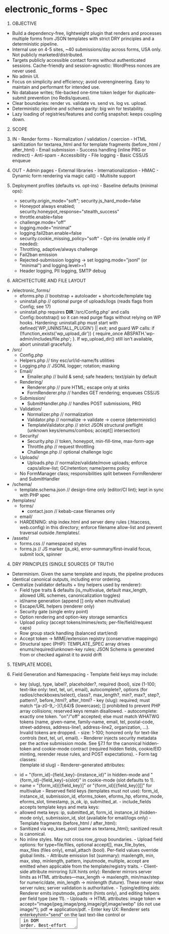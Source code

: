 electronic_forms - Spec
================================================================

1. OBJECTIVE
  - Build a dependency-free, lightweight plugin that renders and processes multiple forms from JSON templates with strict DRY principles and a deterministic pipeline.
  - Internal use on 4-5 sites, ~40 submissions/day across forms, USA only. Not publicly marketed/distributed.
  - Targets publicly accessible contact forms without authenticated sessions. Cache-friendly and session-agnostic: WordPress nonces are never used.
  - No admin UI.
  - Focus on simplicity and efficiency; avoid overengineering. Easy to maintain and performant for intended use.
  - No database writes; file-backed one-time token ledger for duplicate-submit prevention (no Redis/queues).
  - Clear boundaries: render vs. validate vs. send vs. log vs. upload.
  - Deterministic pipeline and schema parity: big win for testability.
  - Lazy loading of registries/features and config snapshot: keeps coupling down.

2. SCOPE
  1. IN
    - Render forms
    - Normalization / validation / coercion
    - HTML sanitization for textarea_html and for template fragments (before_html / after_html)
    - Email submission
    - Success handling (inline PRG or redirect)
    - Anti-spam
    - Accessibility
    - File logging
    - Basic CSS/JS enqueue
  2. OUT
    - Admin pages
    - External libraries
    - Internationalization
    - HMAC
    - Dynamic form rendering via magic call()
    - Multisite support
  3. Deployment profiles (defaults vs. opt-ins)
    - Baseline defaults (minimal ops):
      - security.origin_mode="soft"; security.js_hard_mode=false
      - Honeypot always enabled; security.honeypot_response="stealth_success"
      - throttle.enable=false
      - challenge.mode="off"
      - logging.mode="minimal"
      - logging.fail2ban.enable=false
      - security.cookie_missing_policy="soft"
    - Opt-ins (enable only if needed):
      - Throttling, adaptive/always challenge
      - Fail2ban emission
      - Rejected-submission logging → set logging.mode="jsonl" (or "minimal") and logging.level>=1
      - Header logging, PII logging, SMTP debug

3. ARCHITECTURE AND FILE LAYOUT
  - /electronic_forms/
    - eforms.php        // bootstrap + autoloader + shortcode/template tag
    - uninstall.php     // optional purge of uploads/logs (reads flags from Config; see 17)
    - uninstall.php requires __DIR__.'/src/Config.php' and calls Config::bootstrap() so it can read purge flags without relying on WP hooks.
      Hardening: uninstall.php must start with defined('WP_UNINSTALL_PLUGIN') || exit; and guard WP calls:
      if (!function_exists('wp_upload_dir')) { require_once ABSPATH.'wp-admin/includes/file.php'; }.
      If wp_upload_dir() still isn’t available, abort uninstall gracefully.
  - /src/
    - Config.php
    - Helpers.php         // tiny esc/url/id-name/fs utilities
    - Logging.php         // JSONL logger; rotation; masking
    - Email/
      - Emailer.php         // build & send; safe headers; text/plain by default
    - Rendering/
      - Renderer.php       // pure HTML; escape only at sinks
      - FormRenderer.php    // handles GET rendering; enqueues CSS/JS
    - Submission/
      - SubmitHandler.php   // handles POST submissions, PRG
    - Validation/
      - Normalizer.php      // normalization
      - Validator.php       // normalize -> validate -> coerce (deterministic)
      - TemplateValidator.php  // strict JSON structural preflight (unknown keys/enums/combos; accept[] intersection)
    - Security/
      - Security.php        // token, honeypot, min-fill-time, max-form-age
      - Throttle.php        // request throttling
      - Challenge.php       // optional challenge logic
    - Uploads/
      - Uploads.php         // normalize/validate/move uploads; enforce caps/allow-list; GC/retention; name/perms policy
    - No FormManager class; responsibilities split between FormRenderer and SubmitHandler
  - /schema/
    - template.schema.json  // design-time only (editor/CI lint); kept in sync with PHP spec
  - /templates/
    - forms/
      - contact.json        // kebab-case filenames only
    - email/
    - HARDENING: ship index.html and server deny rules (.htaccess, web.config) in this directory; enforce filename allow-list and prevent traversal outside /templates/.
  - /assets/
    - forms.css     // namespaced styles
    - forms.js      // JS marker (js_ok), error-summary/first-invalid focus, submit lock, spinner

4. DRY PRINCIPLES (SINGLE SOURCES OF TRUTH)
  - Determinism. Given the same template and inputs, the pipeline produces identical canonical outputs, including error ordering.
  - Centralize (validator defaults + tiny helpers used by renderer):
    - Field type traits & defaults (is_multivalue, default max_length, allowed URL schemes, canonicalization toggles)
    - id/name generation (append [] only when multivalue)
    - Escape/URL helpers (renderer only)
    - Security gate (single entry point)
    - Option rendering and option-key storage semantics
    - Upload policy (accept tokens/mimes/exts; per-file/field/request caps)
    - Row group stack handling (balanced start/end)
    - Accept token -> MIME/extension registry (conservative mappings)
    - Structural spec (PHP): TEMPLATE_SPEC array drives enums/required/unknown-key rules; JSON Schema is generated from or checked against it to avoid drift

5. TEMPLATE MODEL
  1. Field Generation and Namespacing
    - Template field keys may include:
      - key (slug), type, label?, placeholder?, required (bool), size (1-100; text-like only: text, tel, url, email), autocomplete?, options (for radios/checkboxes/select), class?, max_length?, min?, max?, step?, pattern?, before_html?, after_html?
    - key (slug): required; must match ^[a-z0-9_:-]{1,64}$ (lowercase); [] prohibited to prevent PHP array collisions; reserved keys remain disallowed.
    - autocomplete: exactly one token. "on"/"off" accepted; else must match WHATWG tokens (name, given-name, family-name, email, tel, postal-code, street-address, address-line1, address-line2, organization, …). Invalid tokens are dropped.
    - size: 1-100; honored only for text-like controls (text, tel, url, email).
    - Renderer injects security metadata per the active submission mode. See §7.1 for the canonical hidden-token and cookie-mode contract (required hidden fields, cookie/EID minting, rerender reuse rules, and POST expectations).
    - Form tag classes: <form class="eforms-form eforms-form-{form_id}"> (template id slug)
    - Renderer-generated attributes:
      - id = "{form_id}-{field_key}-{instance_id}" in hidden-mode and "{form_id}-{field_key}-s{slot}" in cookie-mode (slot defaults to 1).
      - name = "{form_id}[{field_key}]" or "{form_id}[{field_key}][]" for multivalue
    - Reserved field keys (templates must not use): form_id, instance_id, submission_id, eforms_token, eforms_hp, eforms_mode, eforms_slot, timestamp, js_ok, ip, submitted_at.
    - include_fields accepts template keys and meta keys:
      - allowed meta keys: ip, submitted_at, form_id, instance_id (hidden-mode only), submission_id, slot (available for email/logs only)
    - Template fragments (before_html / after_html):
      - Sanitized via wp_kses_post (same as textarea_html); sanitized result is canonical.
      - No inline styles. May not cross row_group boundaries.
    - Upload field options: for type=file/files, optional accept[], max_file_bytes, max_files (files only), email_attach (bool). Per-field values override global limits.
    - Attribute emission list (summary): maxlength, min, max, step, minlength, pattern, inputmode, multiple, accept are emitted when applicable from the template/registry traits.
    - Client-side attribute mirroring (UX hints only): Renderer mirrors server limits as HTML attributes—max_length -> maxlength, min/max/step for numeric/date, min_length -> minlength (future). These never relax server rules; server validation is authoritative.
    - Typing/editing aids: Renderer emits inputmode, pattern (hints only), and editing helpers per field type (see 11).
    - Uploads -> HTML attributes: image token => accept="image/jpeg,image/png,image/gif,image/webp" (do not use image/*); pdf => application/pdf.
    - Enter key UX: Renderer sets enterkeyhint="send" on the last text-like control or <textarea> in DOM order. Best-effort only; no effect on validation/submission flow. The required attribute is driven strictly by template required: true|false.

  2. Row Groups (Structured Wrappers)
    - pseudo-field: type=row_group with { mode:"start"|"end", tag:"div"|"section" (default div), class:"..." }
    - no key; no data; supports nesting
    - renderer adds a base wrapper class (e.g., "eforms-row") to each row_group element.
    - Dangling opens auto-closed at form end to keep DOM valid; emit one _global config error EFORMS_ERR_ROW_GROUP_UNBALANCED. A stray "end" with an empty stack is ignored and logged.
    - row_group pseudo-fields do not count toward validation.max_fields_per_form.
    - Row-group objects must omit key and allow only {type, mode, tag, class}; enforce additionalProperties:false.
    - Mis-balance reporting: if the row_group stack is mis-balanced at form end, emit a single _global config error (do not duplicate per-field errors).

  3. Template JSON
    - Location: /templates/forms/
    - Filename allow-list: /^[a-z0-9-]+\.json$/
    - Design-time schema pointer (optional but recommended): use a stable web URL to the schema in your repo (e.g., "${SCHEMA_URL}/template.schema.json") or a local absolute path. Avoid hard-coded /wp-content/plugins/... paths.
    - Minimal shape:
      - id (slug), version (string), title (string)
      - success { mode:"inline"|"redirect", redirect_url?, message? }
      - email { to, subject, email_template ("foo" -> templates/email/foo.*), include_fields[], display_format_tel? }
        - display_format_tel enum: "xxx-xxx-xxxx" (default), "(xxx) xxx-xxxx", "xxx.xxx.xxxx" (any other value falls back to default at runtime)
      - fields[] of field objects (see 5.1)
      - submit_button_text (string)
      - rules[] of bounded JSON rules (see 10)

  4. Options Shape
    - options = [{ key, label, disabled? }, ...]
    - stored value = option key; label is for rendering only
    - Validation rule: if options[i].disabled === true, that option key may not be submitted; selecting it is a validation error.

  5. Versioning & Cache Keys
    - prefer explicit version; fallback to filemtime()

  6. Validation (Design-time vs Runtime)
    - Runtime in PHP, 2 phases:
      - (0) Structural preflight by TemplateValidator
      - (1) Normalize -> Validate -> Coerce by Validator
    - /schema/template.schema.json is CI/docs only; ensure parity with TEMPLATE_SPEC
    - If JSON is malformed or missing keys, fail gracefully with a clear "Form configuration error" (no white-screen).
    - Unknown rule values are rejected by the PHP validator.
    - For file/files: accept[] ∩ global allow-list must be non-empty; else EFORMS_ERR_ACCEPT_EMPTY.
    - CI MUST validate /templates/forms/*.json against /schema/template.schema.json and assert parity with the PHP TEMPLATE_SPEC.
    - Enforce email.display_format_tel enum; unknown values are dropped at runtime but flagged in preflight.

  7. TemplateContext (internal)
    - TemplateValidator returns a normalized TemplateContext consumed by Renderer, Validator, and Security.
    - Keys include: has_uploads (bool), descriptors[] (resolved field descriptors), version, id, email, success, rules, fields (normalized copies), max_input_vars_estimate (advisory).
    - Type Descriptors & Handler Resolution
      - TEMPLATE_SPEC provides type descriptors. Each descriptor bundles:
        {
          type: string,
          is_multivalue: bool,
          html: { tag:"input|textarea|select", type?, multiple?, inputmode?, pattern?, attrs_mirror:[...] },
          validate: { required?, pattern?, range?, canonicalize? },
          handlers: {
            validator_id: string,   // e.g., "email"
            normalizer_id: string,  // e.g., "email"
            renderer_id: string     // e.g., "email"
          },
          constants: { ... },       // per-type constants mirrored to DOM (e.g., spellcheck=false)
          alias_of?: string         // explicit alias target type name when applicable
        }
      - Handler IDs are short tokens scoped to each registry (e.g., "email", "text"). IDs are resolved to callables once during preflight via per-class private registries (see §6).
      - Resolution is fail-fast: unknown IDs throw a deterministic RuntimeException including {type, id, registry, spec_path}. CI surfaces exact descriptor failures.
      - Alias hygiene: when alias_of is present, assert the alias shares handler IDs with its target; traits may differ. CI enforces alias invariants.

    - Resolved-descriptor cache (per request)
      - For each field (template key + type), precompute a resolved descriptor:
        {
          key, type, is_multivalue,
          name_tpl: "{form_id}[{key}]" | "{form_id}[{key}][]",
          id_prefix: "{form_id}-{key}-",
          html, validate, constants,
          attr_mirror: [...],
          handlers: { v: callable, n: callable, r: callable }
        }
      - Treat resolved descriptors as immutable after preflight and reuse in both Renderer and Validator (no re-merge on POST). Zero string lookups in hot paths; perfect determinism.

6. CENTRAL REGISTRIES (INTERNAL ONLY)
  - Static registries (no public filters): field_types, validators, normalizers/coercers, renderers.
  - Registries are private to each owning class and exposed only through resolve() helpers.
    - Example:
      - Validator: private const HANDLERS = ['email' => [self::class,'validateEmail'], ...]
      - Normalizer: private const HANDLERS = ['scalar' => [self::class,'normalizeScalar'], ...]
      - Renderer: private const HANDLERS = ['text' => [self::class,'emitInput'], 'textarea' => [...], ...]
      - public static function resolve(string $id): callable { if (!isset(self::HANDLERS[$id])) throw RuntimeException(...); return self::HANDLERS[$id]; }
  - Uploads registry settings: token->mime/ext expansions; image sanity; caps
  - Accept token map (canonical, conservative). For v1 parity, only tokens are image and pdf; do not add unless explicitly required.
  - Upload registry loads on demand when a template with file/files is rendered or posted.
  - Structural registry (TEMPLATE_SPEC) defines allowed keys, required combos, enums (implements additionalProperties:false).
  - Escaping map (per sink) to be used consistently:
    - HTML text -> esc_html
    - HTML attribute -> esc_attr
    - Textarea -> esc_textarea
    - URL (render) -> esc_url
    - URL (storage/transport) -> esc_url_raw
    - JSON/logs -> wp_json_encode
  - Challenge and Throttle modules are loaded only when needed. Initialize the challenge module when (a) challenge.mode != "off", or (b) security.cookie_missing_policy == "challenge", or (c) a POST sets Security::token_validate().require_challenge === true. No classes, hooks, or assets are registered otherwise.

7. SECURITY
  1. Submission Protection for Public Forms (hidden vs cookie)
    - Mode selection stays server-owned: `[eform id=\"slug\" cacheable=\"false\"]` (default) renders in hidden-token mode; `cacheable=\"true\"` renders in cookie mode. All markup carries `eforms_mode`, and the renderer never gives the client a way to pick its own mode.
    - Canonical pipeline (render → persist → POST → rerender) shared by renderer, submit handler, and QA:
      1. **Render (GET)**
         - Both modes inject `form_id`, `eforms_mode`, the fixed honeypot `eforms_hp`, and the static hidden `js_ok`. Responses include CSS/JS enqueueing decisions and caching headers per §19.
         - Hidden-mode additionally emits a CSPRNG `instance_id` (16–24 bytes → base64url → `^[A-Za-z0-9_-]{22,32}$`), a `timestamp` snapshot, and `<input type=\"hidden\" name=\"eforms_token\" value=\"…\">` where the raw UUID matches `/^[0-9a-f]{8}-(?:[0-9a-f]{4}-){3}[0-9a-f]{12}$/i/`. The renderer persists that raw token server-side and must reuse the exact `{token, instance_id, timestamp}` trio on every error rerender until a new token is minted. Hidden responses send `Cache-Control: private, no-store`.
         - Cookie-mode renders remain deterministic: they omit `instance_id`, timestamps, and hidden tokens. Multi-instance pages MAY emit a deterministic integer `eforms_slot` (default `1`; slots require a configured allow-list). Every cookie render embeds a deterministic 1×1 `<img src=\"/eforms/prime?f={form_id}\" aria-hidden=\"true\" alt=\"\" width=\"1\" height=\"1\">` probe so screen readers skip it and layout engines honor the fixed size while it returns `204` with `Cache-Control: no-store` and `Set-Cookie: eforms_eid_{form_id}=i-<UUIDv4>; HttpOnly; SameSite=Lax; Path=/; Max-Age=security.token_ttl_seconds; [Secure on HTTPS]`. Cookie values must match `/^i-[0-9a-f]{8}-(?:[0-9a-f]{4}-){3}[0-9a-f]{12}$/i/`. Hidden renders (and unknown IDs) still return 204 but without `Set-Cookie`.
      2. **Persisted records (sole authority for mode + freshness)**
         - Hidden-mode GETs create `${uploads.dir}/eforms-private/tokens/{h2}/{sha256(token)}.json` with `{ mode:\"hidden\", form_id:\"…\", issued_at:<ts>, expires:<ts> }`. The filename already contains the SHA-256; no duplicate value is stored in the JSON.
         - Cookie-mode minting via `/eforms/prime` writes `${uploads.dir}/eforms-private/eid_minted/{form_id}/{h2}/{eid}.json` (no colons) holding `{ mode:\"cookie\", form_id:\"…\", eid:\"i-<UUIDv4>\", issued_at:<ts>, expires:<ts>, slots_allowed:[...], slot:null|int }`. CI enforces `expires - issued_at == security.token_ttl_seconds` for the minted JSON payload.
         - Sanity regexes (`/^[0-9a-f]{8}-(?:[0-9a-f]{4}-){3}[0-9a-f]{12}$/i/` for hidden tokens, `/^i-[0-9a-f]{8}-(?:[0-9a-f]{4}-){3}[0-9a-f]{12}$/i/` for cookie EIDs) run before disk access to weed out obvious forgeries but never determine the mode. SubmitHandler always loads the persisted record before any ledger I/O; missing/expired/mismatched records trigger `EFORMS_ERR_TOKEN`.
      3. **POST `/eforms/submit`**
         - Requests MUST use HTTP POST with `Content-Type: application/x-www-form-urlencoded` (any charset) or `multipart/form-data` only. Other methods receive 405 and other media types receive 415; payload caps remain governed by §7.5.
         - After the CSRF/origin gate (§7.4) and method/type checks (§7.5), hidden-mode POSTs must supply `eforms_token` matching the hidden regex. The handler hashes it, loads the hidden record, enforces `{mode:\"hidden\", form_id}` parity, and applies the TTL. Missing/invalid tokens obey `security.submission_token.required` (true → hard fail; false → soft signal) and cookies are ignored.
         - Cookie-mode POSTs omit `eforms_token` and instead read `eforms_eid_{form_id}`. The cookie must match the EID regex before the minted record is consulted. The record must still say `{mode:\"cookie\"}` with the same `{form_id, eid}` and be unexpired; absent cookies route through `security.cookie_missing_policy` (`off`/`soft`/`hard`/`challenge`). Posting a hidden token when the record says cookie (or vice versa) is treated as tampering.
         - Slot enforcement (cookie mode only): parse `eforms_slot` as an integer (default `1`); require it to appear in `security.cookie_mode_slots_allowed` when configured and to equal the slot stored in the minted record. A mismatch—including sending a slot to a slotless record—hard-fails with `EFORMS_ERR_TOKEN`. The resulting `submission_id` becomes `${eid}` or `${eid}__slot{slot}` (double underscore keeps filenames Windows-safe).
        - Duplicate suppression uses `${uploads.dir}/eforms-private/ledger/{form_id}/{h2}/{submission_id}.used`. Hidden tokens and cookie EIDs (with optional `__slot{n}` suffix) must stay colon-free when mapped to `submission_id` to keep filenames portable. The sentinel file is created with exclusive semantics (`fopen('xb')` or equivalent) using strict perms (0700 directory/0600 file) immediately before side effects (email send, file finalize); `EEXIST` is treated as a duplicate submission. Any other filesystem failure while reserving the sentinel is also treated as a duplicate and emits an `EFORMS_LEDGER_IO` log entry for ops review. Honeypot short-circuits burn the same ledger entry.
         - Validation exposes `{ mode:\"hidden\"|\"cookie\", submission_id:\"…\", slot?:int, token_ok:bool, hard_fail:bool, soft_signal:0|1, require_challenge:bool }`. Hidden mode reports the raw token; cookie mode reports the EID (plus slot suffix). Renderer and downstream components (logging, throttling, success tickets) consume this structure.
      4. **Rerender and rotation rules**
         - The mode chosen on the initial render never changes mid-flow. Hidden-mode errors must reuse the original `{token, instance_id, timestamp}`; a new token is minted only after a successful ledger reservation (or when explicitly cleared following fatal errors). Cookie-mode rerenders reuse the minted `{eid, slot}` pair until expiry or success; `/eforms/prime` is the only minting path and no mid-flow rotation occurs.
         - Hard failures present `EFORMS_ERR_TOKEN` (“This form was already submitted or has expired - please reload the page.”). Soft paths retain the same authoritative records so repeated attempts stay deterministic.


  2. Honeypot
    - Runs after CSRF gate; never overrides a CSRF hard fail.
    - Stealth logging: JSONL { code:"EFORMS_ERR_HONEYPOT", severity:"warning", meta:{ stealth:true } }, header X-EForms-Stealth: 1. Do not emit "success" info log.
    - Field: eforms_hp (fixed POST name). Hidden-mode ids incorporate the per-instance suffix; cookie-mode ids are deterministic `"{form_id}-hp-s{slot}"`. Must be empty. Submitted value discarded and never logged.
    - Config: security.honeypot_response: "hard_fail" | "stealth_success" (default stealth_success).
    - Common behavior: treat as spam-certain; short-circuit before validation/coercion/email; delete temp uploads; record throttle signal; attempt ledger reservation to burn the ledger entry for that `submission_id`; no cookie rotation occurs.
    - "stealth_success": mimic success UX (inline PRG cookie + 303, or redirect); do not count as real successes (log stealth:true).
    - "hard_fail": re-render with generic global error (HTTP 200); no field-level hints.

  3. Timing Checks
    - min_fill_time default 4s (soft; configurable). Hidden-mode measures from the original hidden timestamp (reused on re-render). Cookie-mode measures from the minted record’s `issued_at` (prime pixel time) and ignores client timestamps entirely.
    - Max form age:
      - Cookie mode: enforce via minted record `expires`. Expired → treat as missing cookie and apply `security.cookie_missing_policy`.
      - Hidden-mode: posted timestamp is best-effort; over `security.max_form_age_seconds` → +1 soft (never hard on age alone).
    - js_ok flips to "1" on DOM Ready (soft unless `security.js_hard_mode=true`, then HARD FAIL). Cookie-mode markup keeps the field static; only the value toggles via JS.

  4. Headers (Origin policy)
    - Normalize + truncate UA to printable chars; cap length security.ua_maxlen.
    - Origin check: normalize to scheme+host+effective port (80/443 normalized; non-default ports significant). origin_state = same | cross | unknown | missing.
    - Policy (security.origin_mode): off (no signal), soft (default), hard (hard fail on cross/unknown; missing depends on origin_missing_hard).
    - Log only origin_state (no Referrer). Referrer is not consulted.
    - Security::origin_evaluate() returns {state, hard_fail, soft_signal}.
    - Operational guidance: Only enable origin_mode=hard + origin_missing_hard=true after validating your environment (some older agents omit Origin). Provide a tiny WP-CLI smoke test that POSTs without Origin to verify behavior.

  5. POST Size Cap (authoritative)
    - Applies after Type gate:
      - AppCap = security.max_post_bytes
      - IniPost = Helpers::bytes_from_ini(ini_get('post_max_size'))
      - IniUpload = Helpers::bytes_from_ini(ini_get('upload_max_filesize'))
    - RuntimeCap:
      - uploads.enable=false or urlencoded → min(AppCap, IniPost)
      - uploads.enable=true and multipart/form-data → min(AppCap, IniPost, IniUpload)
      - Enforce also uploads.total_request_bytes + per-file/field/max_files caps.
    - Guards:
      - If CONTENT_LENGTH present and > RuntimeCap → early abort with generic message (before reading body).
      - When CONTENT_LENGTH missing/inaccurate, rely on PHP INI limits and post-facto aggregate checks.
      - uploads.enable=false → never factor any uploads.* values into RuntimeCap.
    - Hidden-mode checks:
      - Valid hidden token + matching record → PASS; ledger reservation burns token on first success.
      - Wrong form_id in hidden record or POST payload → HARD FAIL (tampering path).
      - Missing/expired hidden record → HARD FAIL when `security.submission_token.required=true`; SOFT signal when false.
      - Reused hidden token after ledger sentinel exists → HARD FAIL with `EFORMS_ERR_TOKEN`.
    - Cookie-mode checks:
      - Valid minted record + cookie → PASS; ledger burns `eid` (+slot when enabled).
      - Missing minted record for posted `eid` (stale cache) → HARD FAIL.
      - Cookie present but form_id mismatch in record → HARD FAIL.
      - Hidden token posted while minted record says cookie → HARD FAIL (tampering).
      - Slot posted outside allow-list → HARD FAIL on `EFORMS_ERR_TOKEN`.
    - Honeypot checks:
      - Empty honeypot + valid submission → PASS.
      - Honeypot filled with `security.honeypot_response="stealth_success"` → mimic success UX, log stealth=true, burn ledger.
      - Honeypot filled with `security.honeypot_response="hard_fail"` → HARD FAIL with generic error, no success log.
    - Success handshake checks:
      - Valid success ticket + matching cookie → PASS; banner renders once and clears cookie/query.
      - Missing success ticket (cookie only) → suppress banner; log soft signal.
      - Success ticket re-use after verifier burn → HARD FAIL / no banner.
    - Determinism checks:
      - Hidden-mode error rerender reuses original `instance_id`, `timestamp`, and hidden token.
      - Cookie-mode rerender emits identical markup (no new randomness) and reuses the minted `eid` and slot.
      - Renderer id/name attributes stable per descriptor; attr mirror parity holds.
  6. Test/QA Matrix (v4.4 mandatory)
    - Hidden-mode checks:
      - Omit or alter the hidden token with `security.submission_token.required=true` → reject with `EFORMS_ERR_TOKEN` hard fail.
      - Expire or delete the hidden record with `security.submission_token.required=false` → accept submission path but emit a soft signal (no `EFORMS_ERR_TOKEN`).
      - Replay a burned hidden token after ledger reservation exists → hard fail on `EFORMS_ERR_TOKEN`.
    - Cookie-mode checks:
      - Submit with no minted record on disk → hard fail on `EFORMS_ERR_TOKEN`.
      - Present mismatched `form_id`/`eid` metadata or mix in a hidden token → hard fail on `EFORMS_ERR_TOKEN`.
      - Drop the cookie and rely on `security.cookie_missing_policy="soft"` → continue submission flow and log the soft signal; `"hard"` or `"challenge"` must block (hard fail) per policy.
      - Post a slot outside `cookie_mode_slots_allowed` → hard fail on `EFORMS_ERR_TOKEN`.
    - Honeypot checks:
      - Fill `eforms_hp` with `security.honeypot_response="stealth_success"` → mimic success UX, burn the ledger entry, and log `stealth:true` (treated as soft fail for QA).
      - Fill `eforms_hp` with `security.honeypot_response="hard_fail"` → hard fail with the generic global error.
    - Success-ticket checks:
      - Valid ticket + matching cookie → banner renders once, clears state (pass condition).
      - Missing ticket while cookie present → suppress banner and log soft signal.
      - Replay ticket after verifier burns it → hard fail / no banner.
    - Determinism checks:
      - Hidden-mode rerender after validation errors reuses the original `instance_id`, `timestamp`, and hidden token (diff → hard fail).
      - Cookie-mode rerender emits identical markup and reuses the minted `eid` and slot (diff → hard fail).
    - TTL-alignment checks:
      - Minted record JSON stores `expires - issued_at == security.token_ttl_seconds`; drift → hard fail in CI.
      - Hidden record JSON stores `expires - issued_at == security.token_ttl_seconds`; drift → hard fail in CI.
      - Success ticket expiry respects `security.success_ticket_ttl_seconds` and cleans up on expiry; drift → hard fail in CI.

  7. Spam Decision
    - Hard checks first: honeypot_empty and token/Origin hard fails (and hard throttle). Any hard fail stops processing.
    - Soft signals (+1 each unless policy says otherwise): min_fill_ok=false; js_ok!="1" (unless js_hard_mode=true → hard); missing UA; age_ok=false (hidden-token mode advisory); origin_soft_signal; token soft; throttle over-limit soft.
    - cookie_missing_policy='challenge' and verification success clears soft signals (does not override hard failures).
    - Decision: soft_fail_count >= spam.soft_fail_threshold → spam-fail; ==1 → deliver as suspect; ==0 → deliver normal.
    - Accessibility note: js_hard_mode=true blocks non-JS users; keep opt-in.

  8. Redirect Safety
    - wp_safe_redirect; same-origin only (scheme/host/port).

  9. Suspect Handling
    - add headers: X-EForms-Soft-Fails, X-EForms-Suspect; subject tag (configurable)

 10. Throttling (optional; file-based)
    - As previously specified: fixed 60s window, small JSON file, flock; soft over-limit adds +1; hard over-limit = HARD FAIL.
    - Key derivation respects privacy.ip_mode; storage path ${uploads.dir}/throttle/{h2}/{key}.json; GC files >2 days old.

  11. Adaptive challenge (optional; Turnstile preferred)
    - Modes: off | auto (require when soft_fail_count>=1) | always
    - Providers: turnstile | hcaptcha | recaptcha v2. Verify via WP HTTP API (short timeouts). Unconfigured required challenge adds +1 soft and logs EFORMS_CHALLENGE_UNCONFIGURED.
    - Render only on POST re-render when required (or always); never on initial GET unless §7.1 requires challenge.
    - Turnstile → cf-turnstile-response; hCaptcha → h-captcha-response; reCAPTCHA v2 → g-recaptcha-response.

8. VALIDATION & SANITIZATION PIPELINE (DETERMINISTIC)
  0. Structural preflight (stop on error; no field processing)
    - Unknown keys rejected at every level (root/email/success/field/rule).
    - fields[].key must be unique; duplicates → EFORMS_ERR_SCHEMA_DUP_KEY.
    - Enum enforcement (field.type, rule.rule, row_group.mode, row_group.tag).
    - Conditional requirements (redirect mode requires redirect_url; files must have max_files>=1 if present; row_group must omit key).
    - accept[] ∩ global allow-list must be non-empty; else EFORMS_ERR_ACCEPT_EMPTY.
    - Row-group object shape must match spec; mis-shapes → EFORMS_ERR_SCHEMA_OBJECT.
    - Handler resolution: resolve all handler IDs to callables; unknown → deterministic RuntimeException (caught → config error).

  1. Security gate (hard/soft signals; stop on hard failure)

  2. Normalize (lossless)
    - Apply wp_unslash and trim; Helpers::nfc for Unicode NFC (no-op without intl).
    - Flatten $_FILES; shape items as { tmp_name, original_name, size, error, original_name_safe }.
    - Treat UPLOAD_ERR_NO_FILE or empty original_name as "no value".
    - Scalar vs array:
      - Do not reject here. If a single-value field received an array, retain array for Validate to reject deterministically.
    - No rejection allowed in Normalize.

  3. Validate (authoritative; may reject)
    - Check required, length/pattern/range, allow-lists, cross-field rules (see §10).
    - Options: reject when a disabled option key is submitted.
    - Uploads:
      - Enforce per-file, per-field, per-request caps; count cap for files.
      - MIME/ext/finfo agreement required. finfo=false/unknown → reject EFORMS_ERR_UPLOAD_TYPE.
      - application/octet-stream allowed only when finfo and extension agree and accept-token permits.
      - Optional image sanity via getimagesize.
      - No SVG; no macro-enabled Office formats.
      - Reject arrays on single-file fields.
      - Only evaluate fields declared in template; ignore extraneous POST keys but still reject arrays where a scalar is expected.
    - Client validation (when enabled) is advisory; server runs always.

  4. Coerce (post-validate, canonicalization only)
    - Lowercase email domain; NANP canonicalization for tel_us; whitespace collapse when enabled.
    - Defer file moves until global success; move to private dir; perms 0600/0700; stored name hashed; compute sha256.

  5. Use canonical values only (email/logs)

  6. Escape at sinks only (per map in §6)

9. SPECIAL CASE: HTML-BEARING FIELDS
  - textarea_html and template fragments (before_html / after_html)
  - textarea_html: size bound via validation.textarea_html_max_bytes (default 32768 bytes)
  - Sanitize with wp_kses_post; sanitized result is canonical; escape per sink.
  - textarea_html: post-sanitize bound – after wp_kses_post, re-check canonical size; if > max, fail with EFORMS_ERR_HTML_TOO_LARGE (no auto-truncate).

  10. CROSS-FIELD RULES (BOUNDED SET)
    - Supported:
      `target` identifies the field that will receive an error when the rule triggers. The `field` or `fields` entries list the field(s) inspected to determine whether the rule triggers.
      - required_if: { "rule":"required_if", "target":"state", "field":"country", "equals":"US" } (state required when country is US)
      - required_if_any: { "rule":"required_if_any", "target":"discount_code", "fields":["customer_type","membership"], "equals_any":["partner","gold"] } (discount_code required if any field matches)
      - required_unless: { "rule":"required_unless", "target":"email", "field":"phone", "equals":"provided" } (email required unless phone is provided)
      - matches: { "rule":"matches", "target":"confirm_password", "field":"password" } (confirm_password must match password)
      - one_of: { "rule":"one_of", "fields":["email","phone","fax"] } (at least one contact method is required)
      - mutually_exclusive: { "rule":"mutually_exclusive", "fields":["credit_card","paypal"] } (cannot provide both payment methods)
    - Deterministic evaluation order: top-to-bottom
  - additionalProperties:false per rule object
  - Multiple violations reported together

11. BUILT-IN FIELD TYPES (DEFAULTS; US-FOCUSED)
  - Spec::descriptorFor($type) exposes a descriptor for each field type:
    - is_multivalue: bool
    - html { tag:"input|textarea|select", type?, multiple?, inputmode?, pattern?, attrs_mirror:[ maxlength?, minlength?, min?, max?, step? ] }
    - validate { required?, pattern?, range?, canonicalize? }
    - handlers { validator_id, normalizer_id, renderer_id }   // short tokens, e.g., "email"
    - constants { ... }    // e.g., email: spellcheck=false, autocapitalize=off
    - alias_of?  // explicit alias target if applicable
  - name / first_name / last_name: aliases of text; trim internal multiples; default autocomplete accordingly.
  - text: length/charset/regex
  - textarea: length/charset/regex
  - textarea_html: see §9; mirror maxlength/minlength when provided.
  - email: type="email", inputmode="email", spellcheck="false", autocapitalize="off"; mirror maxlength/minlength.
  - url: wp_http_validate_url + allowed schemes (http, https). type="url", spellcheck="false", autocapitalize="off".
  - tel_us: NANP; digits-only canonical 10 digits; optional +1 stripped; no extensions. type="tel", inputmode="tel"; mirror maxlength.
  - tel (generic): freeform; trimmed.
  - number / range: native input types; inputmode="decimal"; mirror min/max/step exactly as validated server-side.
  - select / radio: store option key
  - checkbox: single -> bool; group -> array of keys
  - zip_us: type="text", inputmode="numeric", pattern="\\d{5}" (hint only); always set maxlength=5; server enforces ^\d{5}$.
  - zip (generic): freeform
  - file: single upload. Accept tokens map:
    - image → image/jpeg,image/png,image/gif,image/webp
    - pdf   → application/pdf
  - files: multiple upload with max_files; same explicit lists; email attachment policy unchanged (§14).
  - date: mirror min/max and step when provided.
  - For each field, the HTML attributes emitted (inputmode, pattern, multiple, accept, etc.) must match attr_mirror derived from the resolved descriptor.
  - Resolved descriptor cache per request:
    - Include name_tpl and id_prefix to avoid recomputing; reuse in Renderer + Validator.

12. ACCESSIBILITY (A11Y)
  1. Labels
    - Always render a <label> for each control; if missing, derive Title Case label and mark visually hidden
    - label@for matches control id; control id unique
  2. Required Fields
    - Native controls: use native required only (no aria-required)
    - Custom widgets: aria-required="true"
    - Show a visual indicator (e.g., "*")
  3. Grouped Controls
    - radio/checkbox groups wrapped in <fieldset> with <legend>
    - Error summary links target the fieldset/legend (or first control); use aria-describedby to include error id
  4. Error Summary (top)
    - role="alert" container appears after submit when errors exist; list links to invalid controls; forms.js focuses summary (tabindex="-1") once, then first invalid control
    - Do not use role="alert" on each field; if live updates are needed, use aria-live="polite" or role="status"
  5. Per-field Errors
    - <span id="error-{field_id}" class="eforms-error">...</span>
    - when invalid: aria-invalid="true"; aria-describedby includes error id
  6. Focus Behavior
    - forms.js focuses first invalid after submission
    - Do not set multiple autofocus attributes.
  7. File Inputs
    - follow same patterns as native inputs

13. SUCCESS BEHAVIOR (PRG)
  - inline: PRG (303) to same URL with `eforms_success={form_id}`. Renderer shows success only in the first instance in source order when multiple same-ID instances exist; suppress in subsequent instances.
  - redirect: `wp_safe_redirect(redirect_url, 303)`; no flag on destination. Cookie-mode deployments SHOULD prefer `success.mode="redirect"` pointing at a non-cached endpoint per v4.4 guidance.
  - Fallback UX: when a redirect target is impossible (e.g., static cached page without a non-cached handoff), continue to use inline success on cached pages as the graceful fallback.
  - PRG status: fixed at 303.
  - Caching: do not disable page caching globally. Only vary/bypass for (a) the short-lived success cookie `eforms_s_{form_id}` and (b) requests containing `eforms_*` query args.
  - Success responses MUST send: `Cache-Control: private, no-store, max-age=0` and SHOULD include `Vary: Cookie` scoped to `eforms_s_{form_id}`.
  - Any request containing `eforms_*` query args MUST send: `Cache-Control: private, no-store, max-age=0`.
  - Namespace internal query args with `eforms_*`.
  - `success.message` is treated as plain text and escaped.
  - Anti-spoofing (inline mode only):
    1. On successful POST, create a one-time success ticket `${uploads.dir}/eforms-private/success/{form_id}/{h2}/{submission_id}.json` (short TTL, e.g., 5 minutes) containing `{ form_id, submission_id, issued_at }`. `submission_id` matches the ledger naming scheme (e.g., `eid__slot2` when slots are enabled) so the ticket filenames remain colon-free and Windows-compatible. Set `eforms_s_{form_id}={submission_id}` (`SameSite=Lax`, HttpOnly=false, `Secure` on HTTPS, `Path`=current request path, `Max-Age≈300`).
    2. Redirect with `?eforms_success={form_id}`.
    3. Cached page loads a lightweight verifier that calls `/eforms/success-verify?f={form_id}&s={submission_id}` (`Cache-Control: no-store`). Render the success banner only when both the query flag and verifier response succeed. A successful verifier response MUST immediately invalidate the ticket so any subsequent verify call for the same `{form_id, submission_id}` pair returns false. Then clear the cookie and strip the query parameter. This prevents replaying old cookie/query combinations on cached pages.
  - Inline success MUST NOT rely solely on a bare `eforms_s_{form_id}=1` cookie; always pair it with the ticket verifier to prevent spoofing. Logs and downstream consumers MUST treat `submission_id` values as colon-free strings and rely on the separate `slot` metadata when disambiguating multi-instance submissions.

14. EMAIL DELIVERY
  - DMARC alignment: From: no-reply@{site_domain}
  - From precedence: if email.from_address is a valid same-domain address, use it; otherwise default to no-reply@{site_domain}. Always keep From: on site domain.
  - email.envelope_sender optional (same-domain recommended) → PHPMailer->Sender
  - From domain: parse_url(home_url()).host (lowercase; strip www)
  - default content type: text/plain; HTML emails only if email.html=true
  - subjects/headers: sanitize CR/LF; collapse control chars; truncate Subject/From Name to ≤255 bytes (UTF-8 safe) before assembly. Never accept raw user header input.
  - Reject arrays where a scalar is expected in headers/subject fields.
  - Reply-To from a validated email field (email.reply_to_field).
  - deliverability: recommend SMTP with SPF/DKIM/DMARC
  - template tokens: {{field.key}}, {{submitted_at}}, {{ip}}, {{form_id}}
  - If an upload field key appears in include_fields, render value as comma-separated list of original_name_safe in the email body (attachments separate).
  - attachments: only for fields with email_attach=true; enforce uploads.max_email_bytes and email.upload_max_attachments; summarize overflow in body before send.
  - Enforce size/count before PHPMailer->send() to avoid SMTP 552.
  - Staging safety: email.disable_send; or email.staging_redirect_to (string|array) to override all recipients; add X-EForms-Env: staging; prefix subject [STAGING]. CI should assert production configs do not enable these.
  - optional DKIM via PHPMailer when email.dkim.* set; if incomplete/invalid, proceed without DKIM and log a warning.
  - PHPMailer debug enabled only when email.debug.enable=true and logging.level>=1; capture via Debugoutput; strip CR/LF; redact secrets; redact full emails when logging.pii=false; truncate to email.debug.max_bytes.
  - SMTP Timeout from email.smtp.timeout_seconds; transient failures retry up to email.smtp.max_retries with email.smtp.retry_backoff_seconds backoff.
  - Hooks: register wp_mail_failed (log reason) and phpmailer_init (apply DKIM/debug).
  - email.policy:
    - strict: RFC-compliant parsing; trim; single @; reject otherwise.
    - autocorrect: do strict parsing, then trim/collapse spaces, lowercase domain, normalize common domain typos in display only (.con→.com, .c0m→.com); canonical stays strict; log [corrected] note when applied.
  - display_format_tel tokens: "xxx-xxx-xxxx" (default), "(xxx) xxx-xxxx", "xxx.xxx.xxxx" (affects email display only).

15. LOGGING
  - Mode selects destination; level selects severities; pii/headers select detail; rotation keeps files sane.
  - logging.mode: "jsonl" | "minimal" | "off" (authoritative)
    - jsonl — structured files in ${uploads.dir} with rotation/retention.
    - minimal — compact line per event via error_log(); rotation governed by server.
    - off — no logging (except optional Fail2ban emission).
  - Severity mapping: error (fatal pipeline failures), warning (rejections, validation, challenge timeouts), info (successful sends, token rotations, throttling state changes).
  - logging.level: 0 errors; 1 +warnings; 2 +info (default 0)
  - logging.headers (bool; default false) — if true, log normalized UA/Origin (scheme+host only).
  - logging.pii (bool; default false) — allows full emails/IPs in JSONL only; minimal mode still masks unless explicitly overridden.
  - Rotation/retention for JSONL: dirs 0700, files 0600, rotate when file_max_size exceeded, prune > retention_days. flock() used; note NFS caveats.
  - What to log (all modes, subject to pii/headers):
    - Timestamp (UTC ISO-8601), severity, code, form_id, submission_id, slot? (when provided), request URI (path + only `eforms_*` query), privacy-processed IP, spam signals summary (honeypot, origin_state, soft_fail_count, throttle_state), SMTP failure reason when applicable.
    - Token evaluation mode (meta.mode) when the submission gate runs, to differentiate hidden-token vs cookie flows.
    - Cookie consultation boolean (meta.cookie_consulted): true iff the cookie path was evaluated (cookie-mode); false in hidden-mode. Lets tests assert that cookies were never read when a hidden token was posted.

    - Optional on failure: canonical field names + values only for fields causing rejection when logging.on_failure_canonical=true.
    - Throttle & challenge outcomes at level >=1 (redact provider tokens).
    - At level=2, include a compact descriptor fingerprint for this request: desc_sha1 = sha1(json_encode(resolved descriptors)). Optionally include a compact spam bitset alongside the human list.
  - Minimal mode line format
    - eforms severity=<error|warning|info> code=<EFORMS_*|PHPMailer> form=<form_id> subm=<submission_id> ip=<masked|hash|full|none> uri="<path?eforms_*...>" msg="<short>" meta=<compact JSON>
  - Fail2ban (optional; independent of logging.mode; controlled by logging.fail2ban.*)
    - Emit single-line: eforms[f2b] ts=<unix> code=<EFORMS_ERR_*> ip=<resolved_client_ip> form=<form_id>
    - Uses resolved client IP per §16 (ignores privacy.ip_mode). Rotation/retention similar to JSONL when target=file.
  - Implementation notes:
    - Initialize JSONL/minimal logger only when logging.mode!='off'. Fail2ban emission is independent.

16. PRIVACY AND IP HANDLING
  - privacy.ip_mode = none | masked | hash | full (default masked)
    - masked: IPv4 last octet(s) redacted; IPv6 last 80 bits zeroed (compressed)
    - hash: sha256(ip + optional salt); store hash only
    - full: store/display IP as-is
    - logs and emails honor this setting for IP presentation
    - include ip in email.include_fields only when mode != none
  - UA and Origin never included in emails; logging only
  - submitted_at set server-side (UTC ISO-8601) for logs/emails
  - Trusted proxies:
    - privacy.client_ip_header (e.g., X-Forwarded-For or CF-Connecting-IP), privacy.trusted_proxies (CIDR[])
    - If REMOTE_ADDR is in trusted_proxies and a valid public IP exists in header list, use left-most public IP; else REMOTE_ADDR.
    - Public IP excludes private/reserved ranges.
    - Header parsed case-insensitively; comma-separated list; strip brackets/ports; accept only valid literals.
    - CI tests: forged XFF from untrusted source → use REMOTE_ADDR; trusted proxy + XFF(client,proxy) → pick client; header with only private IPs → fall back to REMOTE_ADDR.

17. CONFIGURATION (SUMMARY)
  - Immutable per-request Config snapshot:
    - Config::bootstrap() loads defaults (nested array mirroring §17), applies a single eforms_config filter once, validates/clamps types/ranges/enums, then freezes.
    - Access via Config::get('path.like.this').
  - Keys (examples, all below are config paths):
    - security.origin_mode: off | soft | hard (default soft)

security.*
  security.token_ledger.enable (bool; default true)
  security.token_ttl_seconds (int; default 600)
  security.submission_token.required (bool; default true)
  security.origin_mode (off|soft|hard; default soft)
  security.origin_missing_soft (bool; default false)
  security.origin_missing_hard (bool; default false)
  security.min_fill_seconds (int; default 4; clamp 0-60)
  security.max_form_age_seconds (derived from token_ttl_seconds)
  security.js_hard_mode (bool; default false)
  security.max_post_bytes (int; default 25_000_000)
  security.ua_maxlen (int; default 256)
  security.honeypot_response ("hard_fail"|"stealth_success"; default "stealth_success")
  security.cookie_missing_policy ("off"|"soft"|"hard"|"challenge"; default "soft")
  security.cookie_mode_slots_enabled (bool; default false)
  security.cookie_mode_slots_allowed (array<int>; required when slots enabled)
  security.success_ticket_ttl_seconds (int; default 300)

spam.*
  spam.soft_fail_threshold (int; default 2; clamp 0-5)

throttle.*
  throttle.enable (bool; default false)
  throttle.per_ip.max_per_minute (int; default 5; clamp 1-120)
  throttle.per_ip.cooldown_seconds (int; default 60; clamp 10-600)
  throttle.per_ip.hard_multiplier (float; default 3.0; clamp 1.5-10.0)

challenge.*
  challenge.mode (off|auto|always; default off)
  challenge.provider (turnstile|hcaptcha|recaptcha; default turnstile)
  challenge.turnstile.site_key (string|null; default null)
  challenge.turnstile.secret_key (string|null; default null)
  challenge.hcaptcha.site_key (string|null; default null)
  challenge.hcaptcha.secret_key (string|null; default null)
  challenge.recaptcha.site_key (string|null; default null)
  challenge.recaptcha.secret_key (string|null; default null)
  challenge.http_timeout_seconds (int; default 2; clamp 1-5)

html5.*
  html5.client_validation (bool; default false)

email.*
  email.policy (strict|autocorrect; default strict)
  email.smtp.timeout_seconds (int; default 10)
  email.smtp.max_retries (int; default 2)
  email.smtp.retry_backoff_seconds (int; default 2)
  email.html (bool; default false)
  email.from_address (validated same-domain email)
  email.from_name (sanitized text)
  email.reply_to_field (field key; optional)
  email.envelope_sender
  email.dkim.domain / selector / private_key_path / pass_phrase (optional; all valid to enable)
  email.disable_send (bool; default false)
  email.staging_redirect_to (string|array; overrides all recipients)
  email.suspect_subject_tag (string; default [SUSPECT])
  email.upload_max_attachments (int; default 5)
  email.debug.enable (bool; default false)
  email.debug.max_bytes (int; default 8192)

logging.*
  logging.mode ("jsonl"|"minimal"|"off"; default "minimal")
  logging.level (0|1|2; default 0)
  logging.headers (bool; default false)
  logging.pii (bool; default false)
  logging.on_failure_canonical (bool; default false)
  logging.file_max_size (int bytes; default 5_000_000)
  logging.retention_days (int; default 30)
  logging.fail2ban.enable (bool; default false)
  logging.fail2ban.target ("error_log"|"syslog"|"file"; default "error_log")
  logging.fail2ban.file (string|null; required when target="file")
  logging.fail2ban.file_max_size (int bytes; default uses logging.file_max_size)
  logging.fail2ban.retention_days (int; default uses logging.retention_days)

privacy.*
  privacy.ip_mode (none|masked|hash|full; default masked)
  privacy.ip_salt (string; used when mode=hash)
  privacy.client_ip_header (string; default "")
  privacy.trusted_proxies (array of CIDR; default [])

assets.*
  assets.css_disable (bool; default false)

install.*
  install.min_php (string; default 8.0)
  install.min_wp (string; default 5.8)
  install.uninstall.purge_uploads (bool; default false)
  install.uninstall.purge_logs (bool; default false)

validation.*
  validation.max_fields_per_form (int; default 150)
  validation.max_options_per_group (int; default 100)
  validation.max_items_per_multivalue (int; default 50)
  validation.textarea_html_max_bytes (int; default 32768)

uploads.*
  uploads.enable (bool; default true)
  uploads.dir (path; defaults to wp_upload_dir()['basedir'].'/eforms-private')
  uploads.allowed_tokens (array; default [image, pdf])
  uploads.allowed_mime (array; conservative; intersect WP allowed)
  uploads.allowed_ext (array; derived, lowercase)
  uploads.max_file_bytes (int; default 5_000_000)
  uploads.max_files (int; default 10)
  uploads.total_field_bytes (int; default 10_000_000)
  uploads.total_request_bytes (int; default 20_000_000)
  uploads.max_email_bytes (int; default 10_000_000)
  uploads.delete_after_send (bool; default true)
  uploads.retention_seconds (int; default 86400)
  uploads.max_image_px (int; default 50_000_000) // width*height guard
  uploads.original_maxlen (int; default 100)
  uploads.transliterate (bool; default true)
  uploads.max_relative_path_chars (int; default 180)
  // sha16 is the first 16 hex chars of file’s SHA-256; full SHA recorded in logs

18. UPLOADS (IMPLEMENTATION DETAILS)
  - Intersection: field accept[] ∩ global allow-list must be non-empty → else EFORMS_ERR_ACCEPT_EMPTY
  - Stored filename: {Ymd}/{original_slug}-{sha16}-{seq}.{ext}; files 0600, dirs 0700; full SHA-256 recorded in logs.
  - Path collision: increment seq
  - Path length cap: enforce uploads.max_relative_path_chars; when exceeded, shorten original_slug deterministically to fit.
  - Email attachments use original_name_safe (RFC 5987 as needed); de-dup per email scope: name.ext, name (2).ext, ...
  - Delete uploads after successful send unless retention applies; if email send fails after files were stored, cleanup per retention policy. On final send failure, delete unless uploads.retention_seconds>0 (then GC per retention).
  - GC: opportunistic on GET and best-effort on POST shutdown only. No WP-Cron.
  - has_uploads flag computed during preflight; guard Uploads init on that.
  - fileinfo hard requirement: if ext/fileinfo unavailable, define EFORMS_FINFO_UNAVAILABLE at bootstrap and deterministically fail any upload attempt.
  - MIME validation requires agreement of finfo + extension + accept-token; finfo=false/unknown → reject with EFORMS_ERR_UPLOAD_TYPE.

19. REQUEST LIFECYCLE
  1. GET
    - Shortcode `[eform id="slug" cacheable="true|false"]` (`cacheable` defaults to `false`).
    - Template tag `eform_render('slug', ['cacheable' => true|false])` (`cacheable` defaults to `false`).
    - `cacheable=false` forces hidden-mode; `cacheable=true` uses cookie-mode.
    - FormRenderer loads the template and injects the appropriate hidden-token or cookie metadata per §7.1.
    - Registers/enqueues CSS/JS only when rendering
    - Always set method="post". If any upload field present, add enctype="multipart/form-data".
    - Opportunistic GC may run (no WP-Cron).
    - Max-input-vars heuristic: log advisory and (when WP_DEBUG) emit an HTML comment near the form.
    - CDN/cache notes: bypass caching on non-cacheable token pages; /eforms/prime is no-store; do not strip Set-Cookie on 204.
    - Initialize Logging only when logging.mode != "off".
    - Initialize Uploads only when uploads.enable=true and template declares file/files (detected at preflight).
    - html5.client_validation=true → omit novalidate; server validator still runs on POST.
    - Preflight resolves and freezes per-request resolved descriptors; reuse across Renderer and Validator (no re-merge on POST).

  2. POST
    - SubmitHandler orchestrates Security gate -> Normalize -> Validate -> Coerce
    - Mode, hidden-field reuse, and rerender behavior follow the canonical contract in §7.1; lifecycle logic never swaps modes mid-flow.
    - Early enforce RuntimeCap using CONTENT_LENGTH when present; else rely on PHP INI limits and post-facto caps.
    - Error rerenders, ledger reservation timing, and duplicate handling are governed by §7.1; POST lifecycle code simply orchestrates normalization/validation/email/logging around that contract.
    - On success: move stored uploads; send email; log; PRG/redirect; cleanup per retention.
    - Best-effort GC on shutdown; no persistence of validation errors/canonical values beyond request.
    - throttle.enable=true and key available → run throttle; over → +1 soft and add Retry-After; hard → HARD FAIL (skip side effects).
    - Challenge hook: if required (always/auto or cookie policy), verify; success clears soft signals (not hard failures).

20. ERROR HANDLING
  - Errors stored by field_key; global errors under _global
  - Renderer prints global summary + per-field messages
  - Upload user-facing messages:
    - "This file exceeds the size limit."
    - "Too many files."
    - "This file type isn't allowed."
    - "File upload failed. Please try again."
  - Re-render after errors passes the mode-specific security metadata defined in §7.1 back to Renderer (hidden: token/instance/timestamp; cookie: `{eid, slot}`).
  - Emit stable error codes (e.g., EFORMS_ERR_TOKEN, EFORMS_ERR_HONEYPOT, EFORMS_ERR_TYPE, EFORMS_ERR_ACCEPT_EMPTY, EFORMS_ERR_ROW_GROUP_UNBALANCED, EFORMS_ERR_SCHEMA_UNKNOWN_KEY, EFORMS_ERR_SCHEMA_ENUM, EFORMS_ERR_SCHEMA_REQUIRED, EFORMS_ERR_SCHEMA_TYPE, EFORMS_ERR_SCHEMA_OBJECT, EFORMS_ERR_UPLOAD_TYPE, EFORMS_ERR_HTML_TOO_LARGE).
  - Large form advisory via logs and optional HTML comment (WP_DEBUG only).
  - "This content is too long." maps to EFORMS_ERR_HTML_TOO_LARGE.
  - "This form was already submitted or has expired - please reload the page." maps to EFORMS_ERR_TOKEN.

21. COMPATIBILITY AND UPDATES
  - Changing type defaults or rules updates behavior globally via registry
  - Templates remain portable (no callbacks)
  - Minimum versions: PHP >= 8.0; WordPress >= 5.8 (admin notice + deactivate if unmet)
  - Terminology: use allow-list/deny-list consistently.

22. ASSETS (CSS & JS)
  - Enqueued only when a form is rendered; version strings via filemtime().
  - forms.js provides js_ok="1" on DOM Ready, submit-lock/disabled state, error-summary focus, and first-invalid focus. Not required unless security.js_hard_mode=true.
  - assets.css_disable=true lets themes opt out
  - On submit failure, focus the first control with an error
  - Focus styling (a11y): do not remove outlines unless visible replacement is provided. For inside-the-box focus: outline: 1px solid #b8b8b8 !important; outline-offset: -1px;
  - html5.client_validation=true: do not suppress native validation UI; skip pre-submit summary focus to avoid double-focus; after server re-render with errors, still focus first invalid control.
  - Only enqueue provider script when the challenge is rendered:
    - Turnstile: https://challenges.cloudflare.com/turnstile/v0/api.js (defer, crossorigin=anonymous)
    - hCaptcha: https://hcaptcha.com/1/api.js (defer)
    - reCAPTCHA v2: https://www.google.com/recaptcha/api.js (defer)
  - Do not load challenge script on initial GET unless required by §7.1.
  - Secrets hygiene: Render only site_key to HTML. Never expose secret_key or verify tokens in markup/JS. Verify server-side; redact tokens in logs.
  - Keep novalidate logic unchanged.

23. NOTES FOR IMPLEMENTATION
  - instance_id: cryptographically secure random (16–24 bytes) encoded per §5.1 (base64url without padding; matches `^[A-Za-z0-9_-]{22,32}$`)
  - timestamp: server epoch seconds at render time
  - Use esc_textarea for <textarea> output
  - Enqueue assets only when a form exists on the page
  - Logs dir perms 0700; log files 0600
  - Sanitize class tokens [A-Za-z0-9_-]{1,32} per token; cap total length
    -> Algorithm: split on whitespace; keep tokens matching [A-Za-z0-9_-]{1,32}; truncate longer tokens to 32; de-duplicate preserving first occurrence; join with a single space; cap final attribute at 128 chars; omit class when empty.
  - Option keys: [a-z0-9_-]{1,64}; unique within field
  - Filename policy: see 26.3
  - TemplateValidator sketch: pure-PHP walkers with per-level allowed-key maps; normalize scalars/arrays; emit EFORMS_ERR_SCHEMA_* with path (e.g., fields[3].type)
  - Caching: in-request static memoization only; no cross-request caching.
  - No WordPress nonce usage. Submission token TTL is controlled via security.token_ttl_seconds.
  - Max_input_vars heuristic is conservative; it does not count $_FILES.
  - Keep deny rules (index.html + .htaccess/web.config) in uploads/logs dirs. Perms 0700/0600.
  - Renderer & escaping: canonical values remain unescaped until sink time; do not escape twice or mix escaped/canonical.
  - Helpers:
    - Helpers::nfc(string $v): string — normalize to Unicode NFC; no-op without intl.
    - Helpers::cap_id(string $id, int $max=128): string — length cap with middle truncation + stable 8-char base32 suffix.
    - Helpers::bytes_from_ini(?string $v): int — parses K/M/G; "0"/null/"" -> PHP_INT_MAX; clamps non-negative.
  - Renderer consolidation:
    - Shared text-control helper centralizes attribute assembly; <input> and <textarea> emitters stay small and focused.
    - Keep group controls (fieldset/legend), selects, and file(s) as dedicated renderers for a11y semantics.
  - Cookie-policy precedence eliminates ambiguity and keeps UX predictable on cookie-blocked browsers without weakening hidden-token path.
  - When cookie_missing_policy='challenge' and verification succeeds, do not rotate the cookie again on the same response (avoid breaking back-button resubmits).
  - Minimal logging via error_log() is a good ops fallback; JSONL is primary structured option.
  - Fail2ban emission isolates raw IP use to a single, explicit channel designed for enforcement.
  - Fail2ban rotation uses the same timestamped rename scheme as JSONL.
  - If logging.fail2ban.file is relative, resolve under uploads.dir (e.g., ${uploads.dir}/f2b/eforms-f2b.log).
  - Uninstall: when install.uninstall.purge_logs=true, also delete Fail2ban file and rotated siblings.
  - Header name compare is case-insensitive. Cap header length at ~1-2 KB before parsing to avoid pathological inputs.
  - Recommend logging.mode="minimal" in setup docs to capture critical failures; provide guidance for switching to "off" once stable.
  - Element ID length cap: cap generated IDs (e.g., `"{form_id}-{field_key}-{instance_id}"` or `"{form_id}-{field_key}-s{slot}"`) at 128 chars via Helpers::cap_id().
  - Permissions fallback: create dirs 0700 (files 0600); on failure, fall back once to 0750/0640 and emit a single warning (when logging enabled).
  - Cookie mode does not require JS.
  - CI scaffolding:
    - Descriptor resolution test: iterate Spec::typeDescriptors(), resolve all handler IDs; assert callable.
    - Schema parity test: generate JSON Schema from TEMPLATE_SPEC (or vice versa) and diff; fail on enum/required/shape drift.
    - Determinism tests: fixed template + inputs → assert identical error ordering, canonical values, rendered attribute set.
    - TTL alignment test: assert `minted_record.expires - minted_record.issued_at == security.token_ttl_seconds` and success tickets honor `security.success_ticket_ttl_seconds`.
  - WP-CLI smoke tests:
    - Command to POST without Origin to confirm hard/missing policy behavior.
    - Command to POST oversized payload to verify RuntimeCap handling.

24. EMAIL TEMPLATES (REGISTRY)
  - Files: /templates/email/{name}.txt.php and {name}.html.php
  - JSON "email_template": "foo" selects those files ("foo.html.php" when email.html=true); missing/unknown names raise an error
  - Template inputs:
    - form_id, submission_id, submitted_at (UTC ISO-8601)
    - fields (canonical values only, keyed by field key)
    - meta limited to { submitted_at, ip, form_id, submission_id, slot? }
    - uploads summary (attachments per Emailer policy)
  - Token expansion: {{field.key}}, {{submitted_at}}, {{ip}}, {{form_id}}
  - Escaping:
    - text emails: plain text; CR/LF normalized
    - HTML emails: escape per context; no raw user HTML injected
  - Security hardening: template PHP files include ABSPATH guard (defined('ABSPATH') || exit;).

25. TEMPLATES TO INCLUDE
  1. forms/quote-request.json
    {
      "id":"quote_request",
      "version":"1",
      "title":"Quote Request",
      "success":{"mode":"redirect","redirect_url":"/?page_id=15"},
      "email":{
        "to":"office@flooringartists.com",
        "subject":"Quote Request",
        "email_template":"default",
        "include_fields":["name","email","tel_us","zip_us","message","ip"],
        "display_format_tel":"xxx-xxx-xxxx"
      },
      "fields":[
        {"key":"name","type":"name","label":"Your Name","required":true,"placeholder":"Your Name","autocomplete":"name"},
        {"key":"email","type":"email","label":"Email","required":true,"placeholder":"your@email.com","autocomplete":"email"},
        {"type":"row_group","mode":"start","tag":"div","class":"columns_nomargins"},
        {"key":"tel_us","type":"tel_us","label":"Phone","required":true,"placeholder":"Phone","autocomplete":"tel"},
        {"key":"zip_us","type":"zip_us","label":"Zip","required":true,"placeholder":"Project Zip Code","autocomplete":"postal-code"},
        {"type":"row_group","mode":"end"},
        {"key":"message","type":"textarea","label":"Message","required":true}
      ],
      "submit_button_text":"Send"
    }
  2. forms/contact.json
    {
      "id":"contact_us",
      "version":"1",
      "title":"Contact Us",
      "success":{"mode":"inline","message":"Thanks! We got your message."},
      "email":{
        "to":"admin@example.com",
        "subject":"Contact Form",
        "email_template":"default",
        "include_fields":["name","email","message"]
      },
      "fields":[
        {"key":"name","type":"name","label":"Your Name","required":true,"before_html":"<h3>Hello,</h3>"},
        {"key":"message","type":"textarea","label":"Message","required":true,"placeholder":"And continue here ..."},
        {"key":"email","type":"email","label":"Email","autocomplete":"email","size":40,"required":true,"placeholder":"you@example.com"}
      ],
      "submit_button_text":"Send Your Request"
    }
  3. eforms.css
    - Keep your existing CSS file as-is. Not reproduced here to keep this text plain.

26. APPENDICES
  1. Codes (examples)
    - EFORMS_ERR_TOKEN - "Security check failed."
    - EFORMS_ERR_HONEYPOT - "Form submission failed."
    - EFORMS_ERR_TYPE - "Unsupported field type."
    - EFORMS_ERR_ACCEPT_EMPTY - "No allowed file types for this upload."
    - EFORMS_ERR_ROW_GROUP_UNBALANCED - "Form configuration error: group wrappers are unbalanced."
    - EFORMS_ERR_SCHEMA_UNKNOWN_KEY - "Form configuration error: unknown setting."
    - EFORMS_ERR_SCHEMA_ENUM - "Form configuration error: invalid value."
    - EFORMS_ERR_SCHEMA_REQUIRED - "Form configuration error: missing required setting."
    - EFORMS_ERR_SCHEMA_TYPE - "Form configuration error: wrong type."
    - EFORMS_ERR_SCHEMA_OBJECT - "Form configuration error: invalid object shape."
    - EFORMS_ERR_UPLOAD_TYPE - "This file type isn't allowed."
    - EFORMS_ERR_HTML_TOO_LARGE - "This content is too large."
    - EFORMS_ERR_THROTTLED - "Please wait a moment and try again."
    - EFORMS_ERR_CHALLENGE_FAILED - "Please complete the verification and submit again."
    - EFORMS_CHALLENGE_UNCONFIGURED – "Verification unavailable; please try again."
    - EFORMS_RESERVE - "Reservation outcome (info)."
    - EFORMS_LEDGER_IO - "Ledger I/O problem."
    - EFORMS_FAIL2BAN_IO - "Fail2ban file I/O problem."
    - EFORMS_FINFO_UNAVAILABLE - "File uploads are unsupported on this server."

  2. Accept Token -> MIME/Extension Map (canonical, conservative)
    - image -> image/jpeg, image/png, image/gif, image/webp (SVG excluded)
    - pdf -> application/pdf
    - Explicit exclusions by default: image/svg+xml, image/heic, image/heif, image/tiff
    - Policy: token set is intentionally minimal for v1 parity (image, pdf).

  3. Filename Policy (Display vs Storage)
    - Start with client name; strip paths; NFC normalize
    - sanitize_file_name(); remove control chars; collapse whitespace/dots
    - enforce single dot before extension; lowercase extension
    - block reserved Windows names (CON, PRN, AUX, NUL, COM1–COM9, LPT1–LPT9)
    - truncate to uploads.original_maxlen; fallback "file.{ext}" if empty
    - transliterate to ASCII when uploads.transliterate=true; else keep UTF-8 and use RFC 5987 filename*
    - de-dupe per email scope: "name.ext", "name (2).ext", ...
    - strip CR/LF from all filename strings before mailer
    - Storage name: {Ymd}/{original_slug}-{sha16}-{seq}.{ext}; never expose full paths

  4. Schema Source of Truth
    - PHP TEMPLATE_SPEC is authoritative at runtime
    - JSON Schema is documentation/CI lint only; enforce parity in CI

27. PAST DECISION NOTES
  - Use Origin as the single header check because it's the modern CSRF boundary and far less likely to be stripped than Referer.
  - Hidden tokens defend idempotency/duplicate-submits; CSRF defense derives from Origin.
  - Nonces add complexity/expiry issues and don’t play well with caching.
  - Double-submit cookie patterns rely on JS; not required here.
  - Old/locked-down clients may omit Origin on same-origin POST; defaults (soft + missing=false) tolerate that. origin_mode=hard + origin_missing_hard=true can block those users—document and test before enabling.
  - Standardize on wp_kses_post() for both textarea_html and before_html/after_html to simplify maintenance and leverage WordPress’s maintained allow-list/security updates given internal-only authoring, accepting richer markup and potential sanitizer changes across WP releases, with guardrails of retaining the post-sanitize byte cap for textarea_html and adding a small snapshot test to catch behavior shifts.
  - No PSR-4 loading: The plugin does not use PSR-4 autoloading. We rely on WordPress-style includes to reduce complexity and keep the bootstrap path explicit.
  - Static configuration: Configuration is provided through a single static snapshot (Config::bootstrap()). We chose this model instead of dependency injection to keep coupling low, ensure immutability per request, and stay aligned with WordPress conventions.
  - Additional templates can be shipped outside of spec. And template's content can differ from the spec.
  - Adopt "mode-authoritative" tokens with no cross-mode fallback. POST cannot change modes and mode is never inferred from POST. This keeps cookie policies (including hard/challenge) enforceable and makes behavior deterministic. Token mode isn't inferred from the template (TemplateContext) to keep templates mode-agnostic.


